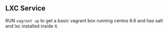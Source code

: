 LXC Service
-----------

RUN `vagrant up` to get a basic vagrant box running centos 6.6 and has salt and lxc installed inside it.
